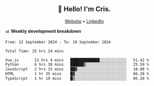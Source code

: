 
<h2 align="center">👋 Hello! I'm Cris.</h2>
<p align="center">
  <a href="https://www.criscunas.dev">Website</a> •
  <a href="https://www.linkedin.com/in/cristophercunas/">LinkedIn</a> 
</p>


📊 **Weekly development breakdown**
<!--START_SECTION:waka-->

```txt
From: 12 September 2024 - To: 19 September 2024

Total Time: 25 hrs 24 mins

Vue.js       13 hrs 4 mins   █████████████░░░░░░░░░░░░   51.42 %
Python       6 hrs 30 mins   ██████▒░░░░░░░░░░░░░░░░░░   25.59 %
JavaScript   2 hrs 33 mins   ██▓░░░░░░░░░░░░░░░░░░░░░░   10.08 %
HTML         1 hr 35 mins    █▓░░░░░░░░░░░░░░░░░░░░░░░   06.28 %
TypeScript   1 hr 19 mins    █▒░░░░░░░░░░░░░░░░░░░░░░░   05.20 %
```

<!--END_SECTION:waka-->
